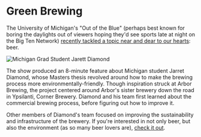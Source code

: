 Green Brewing
=============

The University of Michigan's "Out of the Blue" (perhaps best known for boring the daylights out of viewers hoping they'd see sports late at night on the Big Ten Network) [recently tackled a topic near and dear to our hearts](http://www.ootb.tv/episode.php?episode=308&part=2&video=GreenBrewery): beer.

![Michigan Grad Student Jarett Diamond](http://www.yeastboundanddown.com/wp-content/uploads/2011/05/jarret-300x212.png "Michigan Grad Student Jarett Diamond")

The show produced an 8-minute feature about Michigan student Jarret Diamond, whose Masters thesis revolved around how to make the brewing process more environmentally-friendly. Though inspiration struck at Arbor Brewing, the project centered around Arbor's sister brewery down the road in Ypsilanti, Corner Brewery. Diamond and his team first learned about the commercial brewing process, before figuring out how to improve it.

Other members of Diamond's team focused on improving the sustainability and infrastructure of the brewery. If you're interested in not only beer, but also the environment (as so many beer lovers are), [check it out](http://www.ootb.tv/episode.php?episode=308&part=2&video=GreenBrewery).